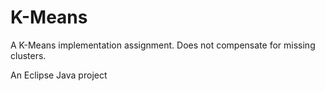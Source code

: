 # K-Means
A K-Means implementation assignment. Does not compensate for missing clusters.

An Eclipse Java project
